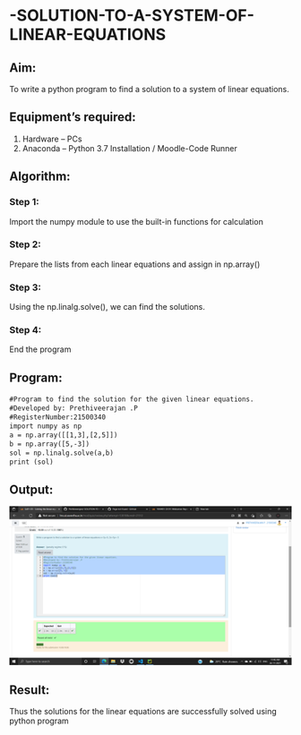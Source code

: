 # -SOLUTION-TO-A-SYSTEM-OF-LINEAR-EQUATIONS
## Aim:
To write a python program to find a solution to a system of linear equations.
## Equipment’s required:
1. 	Hardware – PCs
2. 	Anaconda – Python 3.7 Installation / Moodle-Code Runner
## Algorithm:
### Step 1: 
Import the numpy module to use the built-in functions for calculation
### Step 2: 
Prepare the lists from each linear equations and assign in np.array()
### Step 3: 
Using the np.linalg.solve(), we can find the solutions.
### Step 4: 
End the program
## Program:
```
#Program to find the solution for the given linear equations.
#Developed by: Prethiveerajan .P
#RegisterNumber:21500340
import numpy as np
a = np.array([[1,3],[2,5]])
b = np.array([5,-3])
sol = np.linalg.solve(a,b)
print (sol)
```
## Output:
![github logo](sys_lin_alg.png)

## Result: 
Thus the solutions for the linear equations are successfully solved using python program


